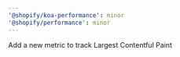 ```yaml
---
'@shopify/koa-performance': minor
'@shopify/performance': minor
---
```


Add a new metric to track Largest Contentful Paint
